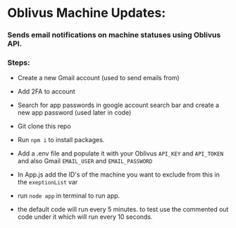 # Oblivus Machine Updates:

### Sends email notifications on machine statuses using Oblivus API.

### Steps:

* Create a new Gmail account (used to send emails from)

* Add 2FA to account

* Search for app passwords in google account search bar and create a new app password (used later in code)

* Git clone this repo

* Run `npm i` to install packages.

* Add a .env file and populate it with your Oblivus `API_KEY` and `API_TOKEN` and also Gmail `EMAIL_USER` and `EMAIL_PASSWORD`

* In App.js add the ID's of the machine you want to exclude from this in the `exeptionList` var

*  run `node app` in terminal to run app.

*  the default code will run every 5 minutes. to test use the commented out code under it which will run every 10 seconds.
